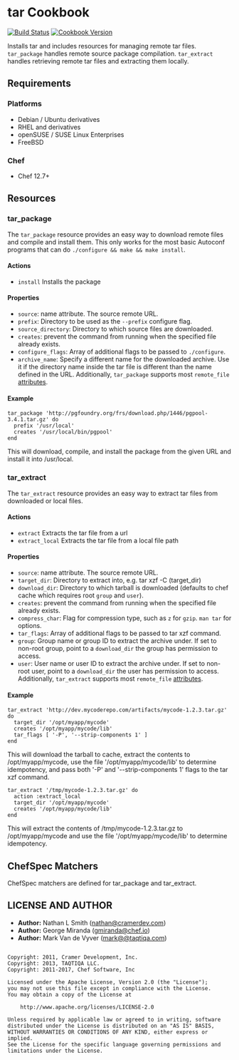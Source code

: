 # tar Cookbook

[![Build Status](https://travis-ci.org/chef-cookbooks/tar.svg?branch=master)](https://travis-ci.org/chef-cookbooks/tar) [![Cookbook Version](https://img.shields.io/cookbook/v/tar.svg)](https://supermarket.chef.io/cookbooks/tar)

Installs tar and includes resources for managing remote tar files. `tar_package` handles remote source package compilation. `tar_extract` handles retrieving remote tar files and extracting them locally.

## Requirements

### Platforms

- Debian / Ubuntu derivatives
- RHEL and derivatives
- openSUSE / SUSE Linux Enterprises
- FreeBSD

### Chef

- Chef 12.7+

## Resources

### tar_package

The `tar_package` resource provides an easy way to download remote files and compile and install them. This only works for the most basic Autoconf programs that can do `./configure && make && make install`.

#### Actions

- `install` Installs the package

#### Properties

- `source`: name attribute. The source remote URL.
- `prefix`: Directory to be used as the `--prefix` configure flag.
- `source_directory`: Directory to which source files are downloaded.
- `creates`: prevent the command from running when the specified file already exists.
- `configure_flags`: Array of additional flags to be passed to `./configure`.
- `archive_name`: Specify a different name for the downloaded archive. Use it if the directory name inside the tar file is different than the name defined in the URL. Additionally, `tar_package` supports most `remote_file` [attributes](https://docs.chef.io/chef/resources.html#remote-file).

#### Example

```
tar_package 'http://pgfoundry.org/frs/download.php/1446/pgpool-3.4.1.tar.gz' do
  prefix '/usr/local'
  creates '/usr/local/bin/pgpool'
end
```

This will download, compile, and install the package from the given URL and install it into /usr/local.

### tar_extract

The `tar_extract` resource provides an easy way to extract tar files from downloaded or local files.

#### Actions

- `extract` Extracts the tar file from a url
- `extract_local` Extracts the tar file from a local file path

#### Properties

- `source`: name attribute. The source remote URL.
- `target_dir`: Directory to extract into, e.g. tar xzf -C (target_dir)
- `download_dir`: Directory to which tarball is downloaded (defaults to chef cache which requires root `group` and `user`).
- `creates`: prevent the command from running when the specified file already exists.
- `compress_char`: Flag for compression type, such as `z` for `gzip`. `man tar` for options.
- `tar_flags`: Array of additional flags to be passed to tar xzf command.
- `group`: Group name or group ID to extract the archive under. If set to non-root group, point to a `download_dir` the group has permission to access.
- `user`: User name or user ID to extract the archive under. If set to non-root user, point to a `download_dir` the user has permission to access. Additionally, `tar_extract` supports most `remote_file` [attributes](https://docs.chef.io/chef/resources.html#remote-file).

#### Example

```
tar_extract 'http://dev.mycoderepo.com/artifacts/mycode-1.2.3.tar.gz' do
  target_dir '/opt/myapp/mycode'
  creates '/opt/myapp/mycode/lib'
  tar_flags [ '-P', '--strip-components 1' ]
end
```

This will download the tarball to cache, extract the contents to /opt/myapp/mycode, use the file '/opt/myapp/mycode/lib' to determine idempotency, and pass both '-P' and '--strip-components 1' flags to the tar xzf command.

```
tar_extract '/tmp/mycode-1.2.3.tar.gz' do
  action :extract_local
  target_dir '/opt/myapp/mycode'
  creates '/opt/myapp/mycode/lib'
end
```

This will extract the contents of /tmp/mycode-1.2.3.tar.gz to /opt/myapp/mycode and use the file '/opt/myapp/mycode/lib' to determine idempotency.

## ChefSpec Matchers

ChefSpec matchers are defined for tar_package and tar_extract.

## LICENSE AND AUTHOR

- **Author:** Nathan L Smith ([nathan@cramerdev.com](mailto:nathan@cramerdev.com))
- **Author:** George Miranda ([gmiranda@chef.io](mailto:gmiranda@chef.io))
- **Author:** Mark Van de Vyver ([mark@@taqtiqa.com](mailto:mark@taqtiqa.com))

```text

Copyright: 2011, Cramer Development, Inc.
Copyright: 2013, TAQTIQA LLC.
Copyright: 2011-2017, Chef Software, Inc

Licensed under the Apache License, Version 2.0 (the "License");
you may not use this file except in compliance with the License.
You may obtain a copy of the License at

    http://www.apache.org/licenses/LICENSE-2.0

Unless required by applicable law or agreed to in writing, software
distributed under the License is distributed on an "AS IS" BASIS,
WITHOUT WARRANTIES OR CONDITIONS OF ANY KIND, either express or implied.
See the License for the specific language governing permissions and
limitations under the License.
```
